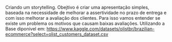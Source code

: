 Criando um storytelling.
Obejtivo é criar uma apresentação simples, baseada na necessidade de melhorar a assertividade no prazo de entrega e com isso melhorar a avaliação dos clientes.
Para isso vamos entender se existe um problema os motivos que causam baixas avaliações.
Utilizando a Base diponivel em:
https://www.kaggle.com/datasets/olistbr/brazilian-ecommerce?select=olist_customers_dataset.csv
